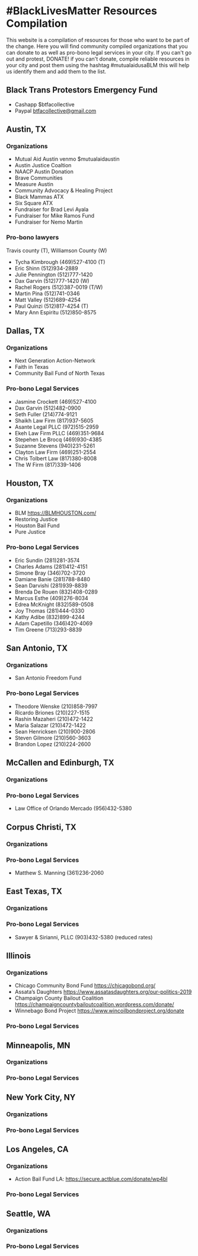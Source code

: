 # #BlackLivesMatter Resources Compilation
This website is a compilation of resources for those who want to be part of the change. Here you will find community compiled organizations that you can donate to as well as pro-bono legal services in your city. If you can't go out and protest, DONATE! if you can't donate, compile reliable resources in your city and post them using the hashtag #mutualaidusaBLM this will help us identify them and add them to the list. 

## Black Trans Protestors Emergency Fund 
- Cashapp $btfacollective
- Paypal btfacollective@gmail.com

## Austin, TX
### Organizations
- Mutual Aid Austin venmo $mutualaidaustin
- Austin Justice Coaltion
- NAACP Austin Donation
- Brave Communities
- Measure Austin
- Community Advocacy & Healing Project
- Black Mammas ATX
- Six Square ATX
- Fundraiser for Brad Levi Ayala
- Fundraiser for Mike Ramos Fund 
- Fundraiser for Nemo Martin


### Pro-bono lawyers
Travis county (T), Williamson County (W)
- Tycha Kimbrough (469)527-4100 (T)
- Eric Shinn (512)934-2889
- Julie Pennington (512)777-1420
- Dax Garvin (512)777-1420 (W)
- Rachel Rogers (512)387-0019 (T/W)
- Martin Pina (512)741-0346
- Matt Valley (512)689-4254
- Paul Quinzi (512)817-4254 (T)
- Mary Ann Espiritu (512)850-8575


## Dallas, TX
### Organizations
- Next Generation Action-Network
- Faith in Texas 
- Community Bail Fund of North Texas

### Pro-bono Legal Services
- Jasmine Crockett (469)527-4100
- Dax Garvin (512)482-0900
- Seth Fuller (214)774-9121
- Shaikh Law Firm (817)937-5605
- Asante Legal PLLC (972)515-2959
- Ekeh Law Firm PLLC (469)351-9684
- Stepehen Le Brocq (469)930-4385
- Suzanne Stevens (940)231-5261
- Clayton Law Firm (469)251-2554
- Chris Tolbert Law (817)380-8008
- The W Firm (817)339-1406

## Houston, TX
### Organizations
- BLM https://BLMHOUSTON.com/
- Restoring Justice
- Houston Bail Fund
- Pure Justice

### Pro-bono Legal Services
- Eric Sundin (281)281-3574
- Charles Adams (281)412-4151
- Simone Bray (346)702-3720
- Damiane Banie (281)788-8480
- Sean Darvishi (281)939-8839
- Brenda De Rouen (832)408-0289
- Marcus Esthe (409)276-8034
- Edrea McKnight (832)589-0508
- Joy Thomas (281)444-0330
- Kathy Adibe (832)899-4244
- Adam Capetillo (346)420-4069
- Tim Greene (713)293-8839

## San Antonio, TX
### Organizations
- San Antonio Freedom Fund

### Pro-bono Legal Services
- Theodore Wenske (210)858-7997
- Ricardo Briones (210)227-1515
- Rashin Mazaheri (210)472-1422
- Maria Salazar (210)472-1422
- Sean Henricksen (210)900-2806
- Steven Gilmore (210)560-3603
- Brandon Lopez (210)224-2600

## McCallen and Edinburgh, TX
### Organizations
### Pro-bono Legal Services
- Law Office of Orlando Mercado (956)432-5380

## Corpus Christi, TX
### Organizations
### Pro-bono Legal Services
- Matthew S. Manning (361)236-2060

## East Texas, TX
### Organizations
### Pro-bono Legal Services
- Sawyer & Sirianni, PLLC (903)432-5380 (reduced rates)

## Illinois
### Organizations
- Chicago Community Bond Fund https://chicagobond.org/
- Assata’s Daughters https://www.assatasdaughters.org/our-politics-2019
- Champaign County Bailout Coalition https://champaigncountybailoutcoalition.wordpress.com/donate/
- Winnebago Bond Project https://www.wincoilbondproject.org/donate

### Pro-bono Legal Services

## Minneapolis, MN
### Organizations
### Pro-bono Legal Services

## New York City, NY
### Organizations
### Pro-bono Legal Services

## Los Angeles, CA
### Organizations
- Action Bail Fund LA: https://secure.actblue.com/donate/wp4bl
### Pro-bono Legal Services

## Seattle, WA
### Organizations
### Pro-bono Legal Services




